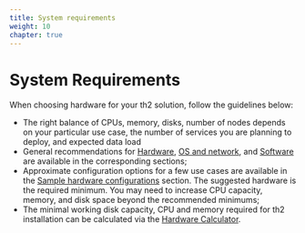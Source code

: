 ```yaml
---
title: System requirements
weight: 10
chapter: true
---
```


# System Requirements

When choosing hardware for your th2 solution, follow the guidelines below:
- The right balance of CPUs, memory, disks, number of nodes depends on your particular use case, the number of services you are planning to deploy, and expected data load
- General recommendations for [Hardware](./hardware), [OS and network](./os-and-network), and [Software](./software) are available in the corresponding sections;
- Approximate configuration options for a few use cases are available in the [Sample hardware configurations](./hardware#sample-hardware-configurations) section.
  The suggested hardware is the required minimum. You may need to increase CPU capacity, memory,
  and disk space beyond the recommended minimums;
- The minimal working disk capacity, CPU and memory required for th2 installation can be calculated via the [Hardware Calculator](./hardware#minimal-hardware-requirements-calculator).
